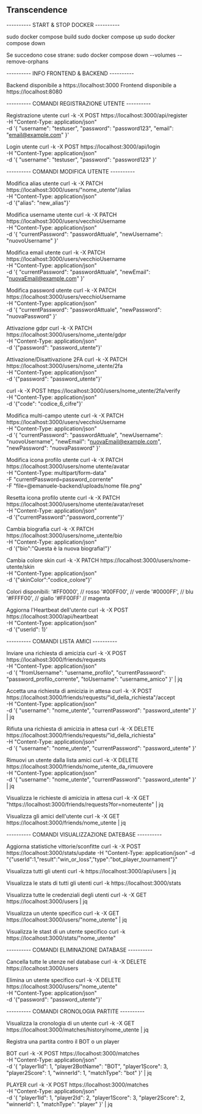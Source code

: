 ## Transcendence

---------- START & STOP DOCKER ----------

sudo docker compose build
sudo docker compose up
sudo docker compose down

Se succedono cose strane: sudo docker compose down --volumes --remove-orphans

---------- INFO FRONTEND & BACKEND ----------

Backend disponibile a https://localhost:3000
Frontend disponibile a https://localhost:8080

---------- COMANDI REGISTRAZIONE UTENTE ----------

Registrazione utente
curl -k -X POST https://localhost:3000/api/register \
  -H "Content-Type: application/json" \
  -d '{
    "username": "testuser",
    "password": "password123",
    "email": "email@example.com"
  }'

Login utente
curl -k -X POST https://localhost:3000/api/login \
  -H "Content-Type: application/json" \
  -d '{
    "username": "testuser",
    "password": "password123"
  }'

---------- COMANDI MODIFICA UTENTE ----------

Modifica alias utente
curl -k -X PATCH https://localhost:3000/users/"nome_utente"/alias \
  -H "Content-Type: application/json" \
  -d '{"alias": "new_alias"}'

Modifica username utente
curl -k -X PATCH https://localhost:3000/users/vecchioUsername \
  -H "Content-Type: application/json" \
  -d '{
    "currentPassword": "passwordAttuale",
    "newUsername": "nuovoUsername"
  }'

Modifica email utente
curl -k -X PATCH https://localhost:3000/users/vecchioUsername \
  -H "Content-Type: application/json" \
  -d '{
    "currentPassword": "passwordAttuale",
    "newEmail": "nuovaEmail@example.com"
  }'

Modifica password utente
curl -k -X PATCH https://localhost:3000/users/vecchioUsername \
  -H "Content-Type: application/json" \
  -d '{
    "currentPassword": "passwordAttuale",
    "newPassword": "nuovaPassword"
  }'

Attivazione gdpr
curl -k -X PATCH https://localhost:3000/users/nome_utente/gdpr \
  -H "Content-Type: application/json" \
  -d '{"password": "password_utente"}'

Attivazione/Disattivazione 2FA
curl -k -X PATCH https://localhost:3000/users/nome_utente/2fa \
  -H "Content-Type: application/json" \
  -d '{"password": "password_utente"}'

curl -k -X POST https://localhost:3000/users/nome_utente/2fa/verify \
  -H "Content-Type: application/json" \
  -d '{"code": "codice_6_cifre"}'

Modifica multi-campo utente
curl -k -X PATCH https://localhost:3000/users/vecchioUsername \
  -H "Content-Type: application/json" \
  -d '{
    "currentPassword": "passwordAttuale",
    "newUsername": "nuovoUsername",
    "newEmail": "nuovaEmail@example.com",
    "newPassword": "nuovaPassword"
  }'

Modifica icona profilo utente
curl -k -X PATCH https://localhost:3000/users/nome utente/avatar \
  -H "Content-Type: multipart/form-data" \
  -F "currentPassword=password_corrente" \
  -F "file=@emanuele-backend/uploads/nome file.png"

Resetta icona profilo utente
curl -k -X PATCH https://localhost:3000/users/nome utente/avatar/reset \
  -H "Content-Type: application/json" \
  -d '{"currentPassword":"password_corrente"}'

Cambia biografia
curl -k -X PATCH https://localhost:3000/users/nome_utente/bio \
  -H "Content-Type: application/json" \
  -d '{"bio":"Questa è la nuova biografia!"}'

Cambia colore skin
curl -k -X PATCH https://localhost:3000/users/nome-utente/skin \
  -H "Content-Type: application/json" \
  -d '{"skinColor":"codice_colore"}'

Colori disponibili:
  '#FF0000', // rosso
  '#00FF00', // verde
  '#0000FF', // blu
  '#FFFF00', // giallo
  '#FF00FF'  // magenta

Aggiorna l'Heartbeat dell'utente
curl -k -X POST https://localhost:3000/api/heartbeat \
  -H "Content-Type: application/json" \
  -d '{"userId": 1}'

---------- COMANDI LISTA AMICI ----------

Inviare una richiesta di amicizia
curl -k -X POST https://localhost:3000/friends/requests \
  -H "Content-Type: application/json" \
  -d '{
    "fromUsername": "username_profilo",
    "currentPassword": "password_profilo_corrente",
    "toUsername": "username_amico"
  }' | jq

Accetta una richiesta di amicizia in attesa
curl -k -X POST https://localhost:3000/friends/requests/"id_della_richiesta"/accept \
  -H "Content-Type: application/json" \
  -d '{
    "username": "nome_utente",
    "currentPassword": "password_utente"
  }' | jq

Rifiuta una richiesta di amicizia in attesa
curl -k -X DELETE https://localhost:3000/friends/requests/"id_della_richiesta" \
  -H "Content-Type: application/json" \
  -d '{
    "username": "nome_utente",
    "currentPassword": "password_utente"
  }'

Rimuovi un utente dalla lista amici
curl -k -X DELETE https://localhost:3000/friends/nome_utente_da_rimuovere \
  -H "Content-Type: application/json" \
  -d '{
    "username": "nome_utente",
    "currentPassword": "password_utente"
  }' | jq

Visualizza le richieste di amicizia in attesa 
curl -k -X GET "https://localhost:3000/friends/requests?for=nomeutente" | jq

Visualizza gli amici dell'utente
curl -k -X GET https://localhost:3000/friends/nome_utente | jq

---------- COMANDI VISUALIZZAZIONE DATEBASE ----------

Aggiorna statistiche vittorie/sconfitte
curl -k -X POST https://localhost:3000/stats/update -H "Content-Type: application/json" -d \
"{\"userId\":1,\"result\":\"win_or_loss\",\"type\":\"bot_player_tournament\"}"

Visualizza tutti gli utenti
curl -k https://localhost:3000/api/users | jq

Visualizza le stats di tutti gli utenti
curl -k https://localhost:3000/stats

Visualizza tutte le credenziali degli utenti
curl -k -X GET https://localhost:3000/users | jq

Visualizza un utente specifico
curl -k -X GET https://localhost:3000/users/"nome_utente" | jq

Visualizza le stast di un utente specifico
curl -k https://localhost:3000/stats/"nome_utente"

---------- COMANDI ELIMINAZIONE DATABASE ----------

Cancella tutte le utenze nel database
curl -k -X DELETE https://localhost:3000/users

Elimina un utente specifico
curl -k -X DELETE https://localhost:3000/users/"nome_utente" \
  -H "Content-Type: application/json" \
  -d '{"password": "password_utente"}'

---------- COMANDI CRONOLOGIA PARTITE ----------

Visualizza la cronologia di un utente
curl -k -X GET https://localhost:3000/matches/history/nome_utente | jq

Registra una partita contro il BOT o un player

BOT
  curl -k -X POST https://localhost:3000/matches \
    -H "Content-Type: application/json" \
    -d '{
      "player1Id": 1,
      "player2BotName": "BOT", 
      "player1Score": 3,
      "player2Score": 1,
      "winnerId": 1,
      "matchType": "bot"
    }' | jq

PLAYER
  curl -k -X POST https://localhost:3000/matches \
    -H "Content-Type: application/json" \
    -d '{
      "player1Id": 1,
      "player2Id": 2,
      "player1Score": 3,
      "player2Score": 2,
      "winnerId": 1,
      "matchType": "player"
    }' | jq